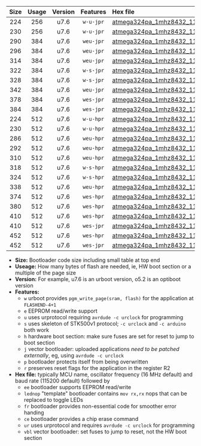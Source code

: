 |Size|Usage|Version|Features|Hex file|
|:-:|:-:|:-:|:-:|:--|
|224|256|u7.6|`w-u-jpr`|[atmega324pa_1mhz8432_115200bps_ur_vbl.hex](https://raw.githubusercontent.com/stefanrueger/urboot/main//atmega324pa_1mhz8432_115200bps_ur_vbl.hex)|
|230|256|u7.6|`w-u-jpr`|[atmega324pa_1mhz8432_115200bps_lednop_ur_vbl.hex](https://raw.githubusercontent.com/stefanrueger/urboot/main//atmega324pa_1mhz8432_115200bps_lednop_ur_vbl.hex)|
|290|384|u7.6|`weu-jpr`|[atmega324pa_1mhz8432_115200bps_ee_ur_vbl.hex](https://raw.githubusercontent.com/stefanrueger/urboot/main//atmega324pa_1mhz8432_115200bps_ee_ur_vbl.hex)|
|296|384|u7.6|`weu-jpr`|[atmega324pa_1mhz8432_115200bps_ee_lednop_ur_vbl.hex](https://raw.githubusercontent.com/stefanrueger/urboot/main//atmega324pa_1mhz8432_115200bps_ee_lednop_ur_vbl.hex)|
|314|384|u7.6|`weu-jpr`|[atmega324pa_1mhz8432_115200bps_ee_lednop_fr_ur_vbl.hex](https://raw.githubusercontent.com/stefanrueger/urboot/main//atmega324pa_1mhz8432_115200bps_ee_lednop_fr_ur_vbl.hex)|
|322|384|u7.6|`w-s-jpr`|[atmega324pa_1mhz8432_115200bps_vbl.hex](https://raw.githubusercontent.com/stefanrueger/urboot/main//atmega324pa_1mhz8432_115200bps_vbl.hex)|
|328|384|u7.6|`w-s-jpr`|[atmega324pa_1mhz8432_115200bps_lednop_vbl.hex](https://raw.githubusercontent.com/stefanrueger/urboot/main//atmega324pa_1mhz8432_115200bps_lednop_vbl.hex)|
|342|384|u7.6|`weu-jpr`|[atmega324pa_1mhz8432_115200bps_ee_lednop_fr_ce_ur_vbl.hex](https://raw.githubusercontent.com/stefanrueger/urboot/main//atmega324pa_1mhz8432_115200bps_ee_lednop_fr_ce_ur_vbl.hex)|
|378|384|u7.6|`wes-jpr`|[atmega324pa_1mhz8432_115200bps_ee_vbl.hex](https://raw.githubusercontent.com/stefanrueger/urboot/main//atmega324pa_1mhz8432_115200bps_ee_vbl.hex)|
|384|384|u7.6|`wes-jpr`|[atmega324pa_1mhz8432_115200bps_ee_lednop_vbl.hex](https://raw.githubusercontent.com/stefanrueger/urboot/main//atmega324pa_1mhz8432_115200bps_ee_lednop_vbl.hex)|
|224|512|u7.6|`w-u-hpr`|[atmega324pa_1mhz8432_115200bps_ur.hex](https://raw.githubusercontent.com/stefanrueger/urboot/main//atmega324pa_1mhz8432_115200bps_ur.hex)|
|230|512|u7.6|`w-u-hpr`|[atmega324pa_1mhz8432_115200bps_lednop_ur.hex](https://raw.githubusercontent.com/stefanrueger/urboot/main//atmega324pa_1mhz8432_115200bps_lednop_ur.hex)|
|286|512|u7.6|`weu-hpr`|[atmega324pa_1mhz8432_115200bps_ee_ur.hex](https://raw.githubusercontent.com/stefanrueger/urboot/main//atmega324pa_1mhz8432_115200bps_ee_ur.hex)|
|292|512|u7.6|`weu-hpr`|[atmega324pa_1mhz8432_115200bps_ee_lednop_ur.hex](https://raw.githubusercontent.com/stefanrueger/urboot/main//atmega324pa_1mhz8432_115200bps_ee_lednop_ur.hex)|
|310|512|u7.6|`weu-hpr`|[atmega324pa_1mhz8432_115200bps_ee_lednop_fr_ur.hex](https://raw.githubusercontent.com/stefanrueger/urboot/main//atmega324pa_1mhz8432_115200bps_ee_lednop_fr_ur.hex)|
|318|512|u7.6|`w-s-hpr`|[atmega324pa_1mhz8432_115200bps.hex](https://raw.githubusercontent.com/stefanrueger/urboot/main//atmega324pa_1mhz8432_115200bps.hex)|
|324|512|u7.6|`w-s-hpr`|[atmega324pa_1mhz8432_115200bps_lednop.hex](https://raw.githubusercontent.com/stefanrueger/urboot/main//atmega324pa_1mhz8432_115200bps_lednop.hex)|
|338|512|u7.6|`weu-hpr`|[atmega324pa_1mhz8432_115200bps_ee_lednop_fr_ce_ur.hex](https://raw.githubusercontent.com/stefanrueger/urboot/main//atmega324pa_1mhz8432_115200bps_ee_lednop_fr_ce_ur.hex)|
|374|512|u7.6|`wes-hpr`|[atmega324pa_1mhz8432_115200bps_ee.hex](https://raw.githubusercontent.com/stefanrueger/urboot/main//atmega324pa_1mhz8432_115200bps_ee.hex)|
|380|512|u7.6|`wes-hpr`|[atmega324pa_1mhz8432_115200bps_ee_lednop.hex](https://raw.githubusercontent.com/stefanrueger/urboot/main//atmega324pa_1mhz8432_115200bps_ee_lednop.hex)|
|410|512|u7.6|`wes-hpr`|[atmega324pa_1mhz8432_115200bps_ee_lednop_fr.hex](https://raw.githubusercontent.com/stefanrueger/urboot/main//atmega324pa_1mhz8432_115200bps_ee_lednop_fr.hex)|
|410|512|u7.6|`wes-jpr`|[atmega324pa_1mhz8432_115200bps_ee_lednop_fr_vbl.hex](https://raw.githubusercontent.com/stefanrueger/urboot/main//atmega324pa_1mhz8432_115200bps_ee_lednop_fr_vbl.hex)|
|452|512|u7.6|`wes-hpr`|[atmega324pa_1mhz8432_115200bps_ee_lednop_fr_ce.hex](https://raw.githubusercontent.com/stefanrueger/urboot/main//atmega324pa_1mhz8432_115200bps_ee_lednop_fr_ce.hex)|
|452|512|u7.6|`wes-jpr`|[atmega324pa_1mhz8432_115200bps_ee_lednop_fr_ce_vbl.hex](https://raw.githubusercontent.com/stefanrueger/urboot/main//atmega324pa_1mhz8432_115200bps_ee_lednop_fr_ce_vbl.hex)|

- **Size:** Bootloader code size including small table at top end
- **Useage:** How many bytes of flash are needed, ie, HW boot section or a multiple of the page size
- **Version:** For example, u7.6 is an urboot version, o5.2 is an optiboot version
- **Features:**
  + `w` urboot provides `pgm_write_page(sram, flash)` for the application at `FLASHEND-4+1`
  + `e` EEPROM read/write support
  + `u` uses urprotocol requiring `avrdude -c urclock` for programming
  + `s` uses skeleton of STK500v1 protocol; `-c urclock` and `-c arduino` both work
  + `h` hardware boot section: make sure fuses are set for reset to jump to boot section
  + `j` vector bootloader: uploaded applications *need to be patched externally*, eg, using `avrdude -c urclock`
  + `p` bootloader protects itself from being overwritten
  + `r` preserves reset flags for the application in the register R2
- **Hex file:** typically MCU name, oscillator frequency (16 MHz default) and baud rate (115200 default) followed by
  + `ee` bootloader supports EEPROM read/write
  + `lednop` "template" bootloader contains `mov rx,rx` nops that can be replaced to toggle LEDs
  + `fr` bootloader provides non-essential code for smoother error handing
  + `ce` bootloader provides a chip erase command
  + `ur` uses urprotocol and requires `avrdude -c urclock` for programming
  + `vbl` vector bootloader: set fuses to jump to reset, not the HW boot section
